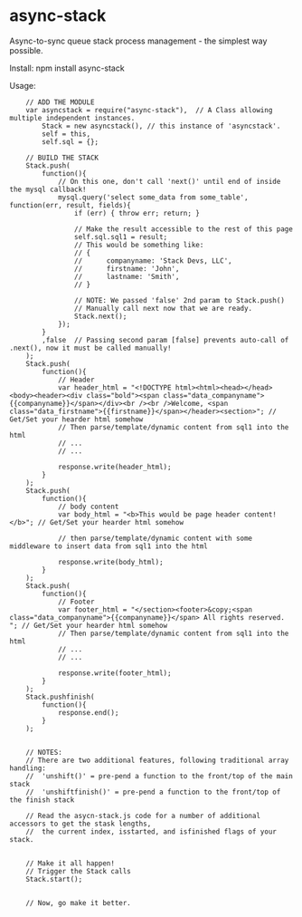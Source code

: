 # async-stack
Async-to-sync queue stack process management - the simplest way possible.

Install: npm install async-stack

Usage:

		// ADD THE MODULE
		var asyncstack = require("async-stack"),  // A Class allowing multiple independent instances.
			Stack = new asyncstack(), // this instance of 'asyncstack'.
			self = this,
			self.sql = {};

		// BUILD THE STACK
		Stack.push(
			function(){
				// On this one, don't call 'next()' until end of inside the mysql callback!
				mysql.query('select some_data from some_table', function(err, result, fields){
					if (err) { throw err; return; }

					// Make the result accessible to the rest of this page
					self.sql.sql1 = result;
					// This would be something like:
					// {
					//		companyname: 'Stack Devs, LLC',
					//		firstname: 'John',
					//		lastname: 'Smith',
					// }

					// NOTE: We passed 'false' 2nd param to Stack.push()
					// Manually call next now that we are ready.
					Stack.next();
				});
			}
			,false  // Passing second param [false] prevents auto-call of .next(), now it must be called manually!
		);
		Stack.push(
			function(){
				// Header
				var header_html = "<!DOCTYPE html><html><head></head><body><header><div class="bold"><span class="data_companyname">{{companyname}}</span></div><br /><br />Welcome, <span class="data_firstname">{{firstname}}</span></header><section>"; // Get/Set your hearder html somehow
				// Then parse/template/dynamic content from sql1 into the html
				// ...
				// ...

				response.write(header_html);
			}
		);
		Stack.push(
			function(){
				// body content
				var body_html = "<b>This would be page header content!</b>"; // Get/Set your hearder html somehow

				// then parse/template/dynamic content with some middleware to insert data from sql1 into the html

				response.write(body_html);
			}
		);
		Stack.push(
			function(){
				// Footer
				var footer_html = "</section><footer>&copy;<span class="data_companyname">{{companyname}}</span> All rights reserved. "; // Get/Set your hearder html somehow
				// Then parse/template/dynamic content from sql1 into the html
				// ...
				// ...

				response.write(footer_html);
			}
		);
		Stack.pushfinish(
			function(){
				response.end();
			}
		);


		// NOTES:
		// There are two additional features, following traditional array handling:
		//  'unshift()' = pre-pend a function to the front/top of the main stack
		//  'unshiftfinish()' = pre-pend a function to the front/top of the finish stack

		// Read the asycn-stack.js code for a number of additional accessors to get the stask lengths,
		//  the current index, isstarted, and isfinished flags of your stack.


		// Make it all happen!
		// Trigger the Stack calls
		Stack.start();


		// Now, go make it better.

